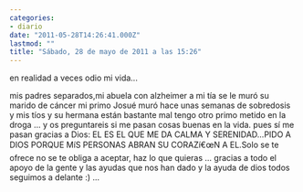 ```yaml
---
categories:
- diario
date: "2011-05-28T14:26:41.000Z"
lastmod: ""
title: "Sábado, 28 de mayo de 2011 a las 15:26"
---
```


en realidad a veces odio mi vida...

mis padres separados,mi abuela con alzheimer
a mi tí­a se le muró su marido de cáncer
mi primo Josué muró hace unas semanas de sobredosis  y mis tí­os y su hermana están bastante mal
tengo otro primo metido en la droga ... 
y os preguntareis si me pasan cosas buenas en la vida. pues sí­ me pasan gracias a Dios:
EL ES EL QUE ME DA CALMA Y SERENIDAD...PIDO A DIOS PORQUE MíS PERSONAS ABRAN SU CORAZí€œN A EL.Solo se te ofrece no se te obliga a aceptar, haz lo que quieras ...
gracias a todo el apoyo de la gente y las ayudas que nos han dado y la ayuda de dios todos seguimos a delante :) ...